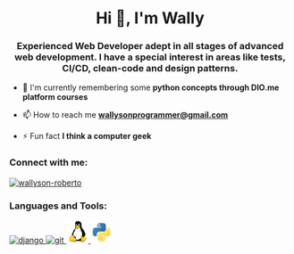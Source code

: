 <h1 align="center">Hi 👋, I'm Wally</h1>
<h3 align="center">Experienced Web Developer adept in all stages of advanced web development. I have a special interest in areas like tests, CI/CD, clean-code and design patterns.</h3>

- 🌱 I'm currently remembering some **python concepts through DIO.me platform courses**

- 📫 How to reach me **wallysonprogrammer@gmail.com**

- ⚡ Fun fact **I think a computer geek**

<h3 align="left">Connect with me:</h3>
<p align="left">
<a href="https://linkedin.com/in/wallyson-roberto" target="blank"><img align="center" src="https://raw.githubusercontent.com/rahuldkjain/github-profile-readme-generator/master/src/images/icons/Social/linked-in-alt.svg" alt="wallyson-roberto" height="30" width="40" /></a>
</p>

<h3 align="left">Languages and Tools:</h3>
<p align="left"> <a href="https://www.djangoproject.com/" target="_blank" rel="noreferrer"> <img src="https://cdn.worldvectorlogo.com/logos/django.svg" alt="django" width="40" height="40"/> </a> <a href="https://git-scm.com/" target="_blank" rel="noreferrer"> <img src="https://www.vectorlogo.zone/logos/git-scm/git-scm-icon.svg" alt="git" width="40" height="40"/> </a> <a href="https://www.linux.org/" target="_blank" rel="noreferrer"> <img src="https://raw.githubusercontent.com/devicons/devicon/master/icons/linux/linux-original.svg" alt="linux" width="40" height="40"/> </a> <a href="https://www.python.org" target="_blank" rel="noreferrer"> <img src="https://raw.githubusercontent.com/devicons/devicon/master/icons/python/python-original.svg" alt="python" width="40" height="40"/> </a> </p>
